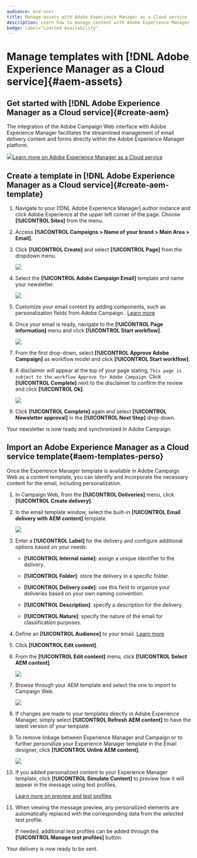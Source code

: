 ```yaml
---
audience: end-user
title: Manage assets with Adobe Experience Manager as a Cloud service
description: Learn how to manage content with Adobe Experience Manager as a Cloud service
badge: label="Limited Availability"
---
```

# Manage templates with [!DNL Adobe Experience Manager as a Cloud service]{#aem-assets}

## Get started with [!DNL Adobe Experience Manager as a Cloud service]{#create-aem}

The integration of the Adobe Campaign Web interface with Adobe Experience Manager facilitates the streamlined management of email delivery content and forms directly within the Adobe Experience Manager platform.

![](assets/do-not-localize/book.png)[Learn more on Adobe Experience Manager as a Cloud service](https://experienceleague.adobe.com/docs/experience-manager-cloud-service/content/sites/authoring/getting-started/quick-start.html?lang=en)

## Create a template in [!DNL Adobe Experience Manager as a Cloud service]{#create-aem-template}

1. Navigate to your [!DNL Adobe Experience Manager] author instance and click Adobe Experience at the upper left corner of the page. Choose **[!UICONTROL Sites]** from the menu.

1. Access **[!UICONTROL Campaigns > Name of your brand > Main Area > Email]**.

1. Click **[!UICONTROL Create]** and select **[!UICONTROL Page]** from the dropdown menu.

    ![](assets/aem_1.png)

1. Select the **[!UICONTROL Adobe Campaign Email]** template and name your newsletter.

    ![](assets/aem_2.png)

1. Customize your email content by adding components, such as personalization fields from Adobe Campaign.. [Learn more](https://experienceleague.adobe.com/docs/experience-manager-65/content/sites/authoring/aem-adobe-campaign/campaign.html?lang=en#editing-email-content)

1. Once your email is ready, navigate to the **[!UICONTROL Page information]** menu and click **[!UICONTROL Start workflow]**.

    ![](assets/aem_3.png)

1. From the first drop-down, select **[!UICONTROL Approve Adobe Campaign]** as workflow model and click **[!UICONTROL Start workflow]**.

1. A disclaimer will appear at the top of your page stating, `This page is subject to the workflow Approve for Adobe Campaign`. Click **[!UICONTROL Complete]** next to the disclaimer to confirm the review and click **[!UICONTROL Ok]**.

    ![](assets/aem_4.png)

1. Click **[!UICONTROL Complete]** again and select **[!UICONTROL Newsletter approval]** in the **[!UICONTROL Next Step]** drop-down.

Your newsletter is now ready and synchronized in Adobe Campaign.

## Import an Adobe Experience Manager  as a Cloud service template{#aem-templates-perso}

Once the Experience Manager template is available in Adobe Campaign Web as a content template, you can identify and incorporate the necessary content for the email, including personalization.

1. In Campaign Web, from the **[!UICONTROL Deliveries]** menu, click **[!UICONTROL Create delivery]**.

1. In the email template window, select the built-in **[!UICONTROL Email delivery with AEM content]** template.

    ![](assets/aem_5.png)

1. Enter a **[!UICONTROL Label]** for the delivery and configure additional options based on your needs:

    * **[!UICONTROL Internal name]**: assign a unique identifier to the delivery.

    * **[!UICONTROL Folder]**: store the delivery in a specific folder.

    * **[!UICONTROL Delivery code]**: use this field to organize your deliveries based on your own naming convention.

    * **[!UICONTROL Description]**: specify a description for the delivery.

    * **[!UICONTROL Nature]**: specify the nature of the email for classification purposes.

1. Define an **[!UICONTROL Audience]** to your email. [Learn more](../email/create-email.md#define-audience)

1. Click **[!UICONTROL Edit content]**.

1. From the **[!UICONTROL Edit content]** menu, click **[!UICONTROL Select AEM content]**.

    ![](assets/aem_6.png)

1. Browse through your AEM template and select the one to import to Campaign Web.

    ![](assets/aem_8.png)

1. If changes are made to your templates directly in Adobe Experience Manager, simply select **[!UICONTROL Refresh AEM content]** to have the latest version of your template.

1. To remove linkage between Experience Manager and Campaign or to further personalize your Experience Manager template in the Email designer, click **[!UICONTROL Unlink AEM content]**.

    ![](assets/aem_9.png)

1. If you added personalized content to your Experience Manager template, click **[!UICONTROL Simulate Content]** to preview how it will appear in the message using test profiles. 

    [Learn more on preview and test profiles](../preview-test/preview-content.md)

1. When viewing the message preview, any personalized elements are automatically replaced with the corresponding data from the selected test profile. 

    If needed, additional test profiles can be added through the **[!UICONTROL Manage test profiles]** button.

Your delivery is now ready to be sent. 
